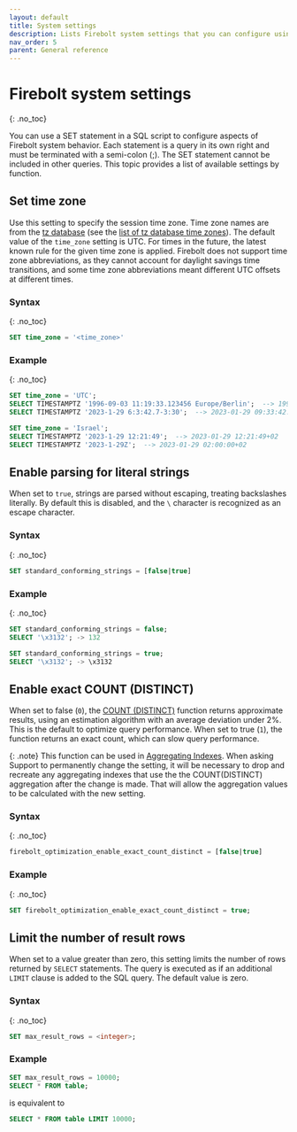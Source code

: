 ```yaml
---
layout: default
title: System settings
description: Lists Firebolt system settings that you can configure using SQL.
nav_order: 5
parent: General reference
---
```


# Firebolt system settings

{: .no_toc}

You can use a SET statement in a SQL script to configure aspects of Firebolt system behavior. Each statement is a query in its own right and must be terminated with a semi-colon (;). The SET statement cannot be included in other queries. This topic provides a list of available settings by function.

## Set time zone

Use this setting to specify the session time zone. Time zone names are from the [tz database](http://www.iana.org/time-zones) (see the [list of tz database time zones](http://en.wikipedia.org/wiki/List_of_tz_database_time_zones)). The default value of the `time_zone` setting is UTC. For times in the future, the latest known rule for the given time zone is applied. Firebolt does not support time zone abbreviations, as they cannot account for daylight savings time transitions, and some time zone abbreviations meant different UTC offsets at different times.

### Syntax

{: .no_toc}

```sql
SET time_zone = '<time_zone>'
```

### Example

{: .no_toc}

```sql
SET time_zone = 'UTC';
SELECT TIMESTAMPTZ '1996-09-03 11:19:33.123456 Europe/Berlin';  --> 1996-09-03 09:19:33.123456+00
SELECT TIMESTAMPTZ '2023-1-29 6:3:42.7-3:30';  --> 2023-01-29 09:33:42.7+00

SET time_zone = 'Israel';
SELECT TIMESTAMPTZ '2023-1-29 12:21:49';  --> 2023-01-29 12:21:49+02
SELECT TIMESTAMPTZ '2023-1-29Z';  --> 2023-01-29 02:00:00+02
```

## Enable parsing for literal strings

When set to `true`, strings are parsed without escaping, treating backslashes literally. By default this is disabled, and the `\` character is recognized as an escape character.

### Syntax

{: .no_toc}

```sql
SET standard_conforming_strings = [false|true]
```

### Example

{: .no_toc}

```sql
SET standard_conforming_strings = false;
SELECT '\x3132'; -> 132

SET standard_conforming_strings = true;
SELECT '\x3132'; -> \x3132
```

## Enable exact COUNT (DISTINCT)

When set to false (`0`), the [COUNT (DISTINCT)](../sql-reference/functions-reference/count.md) function returns approximate results, using an estimation algorithm with an average deviation under 2%. This is the default to optimize query performance. When set to true (`1`), the function returns an exact count, which can slow query performance.

{: .note}
This function can be used in [Aggregating Indexes](..using-indexes/using-aggregating-indexes.html#using-aggregating-indexes). When asking Support to permanently change the setting, it will be necessary to drop and recreate any aggregating indexes that use the the COUNT(DISTINCT) aggregation after the change is made. That will allow the aggregation values to be calculated with the new setting.

### Syntax

{: .no_toc}

```sql
firebolt_optimization_enable_exact_count_distinct = [false|true]
```

### Example

{: .no_toc}

```sql
SET firebolt_optimization_enable_exact_count_distinct = true;
```

## Limit the number of result rows

When set to a value greater than zero, this setting limits the number of rows returned by `SELECT` statements. The query is executed as if an additional `LIMIT` clause is added to the SQL query. The default value is zero.

### Syntax

{: .no_toc}

```sql
SET max_result_rows = <integer>;
```

### Example

```sql
SET max_result_rows = 10000;
SELECT * FROM table;
```

is equivalent to

```sql
SELECT * FROM table LIMIT 10000;
```
